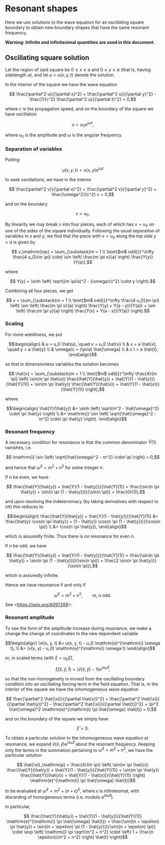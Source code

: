 # Resonant shapes

Here we use solutions to the wave equation for an oscillating square boundary
to obtain new boundary shapes that have the same resonant frequency.

**Warning: Infinite and infinitesimal quantities are used in this document.**


## Oscillating square solution

Let the region of said square be $0 \le x \le a$ and $0 \le y \le a$
(that is, having sidelength $a$), and let $u = u(x, y, t)$ denote the solution.

In the interior of the square we have the wave equation

```math
  \frac{\partial^2 u}{{\partial x}^2}
  + \frac{\partial^2 u}{{\partial y}^2}
  - \frac{1}{c^2} \frac{\partial^2 u}{{\partial t}^2}
    = 0,
```

where $c$ is the propagation speed,
and on the boundary of the square we have oscillation

```math
  u = u_0 \mathrm{e}^{\mathrm{i} \omega t},
```

where $u_0$ is the amplitude and $\omega$ is the angular frequency.

### Separation of variables

Putting

```math
  u(x, y, t) = v(x, y) \mathrm{e}^{\mathrm{i} \omega t}
```

to seek oscillations, we have in the interior

```math
  \frac{\partial^2 v}{{\partial x}^2}
  + \frac{\partial^2 v}{{\partial y}^2}
  + \frac{\omega^2}{c^2} v
    = 0,
```

and on the boundary

```math
  v = u_0.
```

By linearity we may break $v$ into four pieces, each of which has $v = u_0$
on one of the sides of the square individually.
Following the usual separation of variables in $x$ and $y$, we find that the piece
with $v = u_0$ along the top side $y = a$ is given by

```math
  v_\mathrm{top} =
    \sum_{\substack{m = 1 \\ \text{$m$ odd}}}^\infty
    \frac{4 u_0}{m \pi} \cdot \sin \left( \frac{m \pi x}{a} \right) \frac{Y(y)}{Y(a)},
```

where

```math
  Y(y) = \sinh \left( \sqrt{(m \pi/a)^2 - (\omega/c)^2} \cdot y \right).
```

Combining all four pieces, we get

```math
  v =
    \sum_{\substack{m = 1 \\ \text{$m$ odd}}}^\infty
    \frac{4 u_0}{m \pi}
    \left(
      \sin \left( \frac{m \pi x}{a} \right) \frac{Y(y) + Y(a - y)}{Y(a)}
        +
      \sin \left( \frac{m \pi y}{a} \right) \frac{Y(x) + Y(a - x)}{Y(a)}
    \right).
```

### Scaling

For more wieldiness, we put

```math
\begin{align}
  & u = u_0 \hat{u}, \quad v = u_0 \hat{v} \\
  & x = a \hat{x}, \quad y = a \hat{y} \\
  & \omega/c = (\pi/a) \hat{\omega} \\
  & c t = a \hat{t},
\end{align}
```

so that in dimensionless variables the solution becomes

```math
  \hat{v} =
    \sum_{\substack{m = 1 \\ \text{$m$ odd}}}^\infty
    \frac{4}{m \pi}
    \left(
      \sin(m \pi \hat{x}) \frac{\hat{Y}(\hat{y}) + \hat{Y}(1 - \hat{y})}{\hat{Y}(1)}
        +
      \sin(m \pi \hat{y}) \frac{\hat{Y}(\hat{x}) + \hat{Y}(1 - \hat{x})}{\hat{Y}(1)}
    \right),
```

where

```math
\begin{align}
  \hat{Y}(\hat{y})
  &= \sinh \left( \sqrt{m^2 - \hat{\omega}^2} \cdot \pi \hat{y} \right) \\
  &= \mathrm{i} \sin \left( \sqrt{\hat{\omega}^2 - m^2} \cdot \pi \hat{y} \right).
\end{align}
```

### Resonant frequency

A necessary condition for resonance is that the common denominator $\hat{Y}(1)$ vanishes,
i.e.

```math
  \mathrm{i} \sin \left( \sqrt{\hat{\omega}^2 - m^2} \cdot \pi \right) = 0,
```

and hence that $\hat{\omega}^2 = m^2 + n^2$ for some integer $n$.

If $n$ be even, we have

```math
  \frac{\hat{Y}(\hat{y}) + \hat{Y}(1 - \hat{y})}{\hat{Y}(1)}
  = \frac{\sin(n \pi \hat{y}) + \sin(n \pi (1 - \hat{y}))}{\sin(n \pi)}
  = \frac{0}{0},
```

and upon resolving the indeterminacy (by taking derivatives with respect to $n \pi$)
this reduces to

```math
\begin{align}
  \frac{\hat{Y}(\hat{y}) + \hat{Y}(1 - \hat{y})}{\hat{Y}(1)}
  &= \frac{\hat{y} \cos(n \pi \hat{y}) + (1 - \hat{y}) \cos(n \pi (1 - \hat{y}))}{\cos(n \pi)} \\
  &= \cos(n \pi \hat{y}),
\end{align}
```

which is assuredly finite. Thus there is *no* resonance for even $n$.

If $n$ be odd, we have

```math
  \frac{\hat{Y}(\hat{y}) + \hat{Y}(1 - \hat{y})}{\hat{Y}(1)}
  = \frac{\sin(n \pi \hat{y}) + \sin(n \pi (1 - \hat{y}))}{\sin(n \pi)}
  = \frac{2 \sin(n \pi \hat{y})}{\sin(n \pi)},
```

which is assuredly infinite.

Hence we have resonance if and only if

```math
  \hat{\omega}^2 = m^2 + n^2, \qquad \text{$m$, $n$ odd}.
```

See <<https://oeis.org/A097269>>.

### Resonant amplitude

To see the form of the amplitude increase during resonance,
we make a change the change of coordinates to the new dependent variable

```math
\begin{align}
  \xi(x, y, t)
  &= u(x, y, t) - u_0 \mathrm{e}^{\mathrm{i} \omega t}, \\
  &= (v(x, y) - u_0) \mathrm{e}^{\mathrm{i} \omega t}
\end{align}
```

or, in scaled terms (with $\xi = u_0 \hat{\xi}$),

```math
  \hat{\xi}(\hat{x}, \hat{y}, \hat{t})
  = (\hat{v}(\hat{x}, \hat{y}) - 1) \mathrm{e}^{\mathrm{i} \pi \hat{\omega} \hat{t}},
```

so that the non-homogeneity is moved from the oscillating boundary condition
into an oscillating forcing term in the field equation.
That is, in the interior of the square we have the inhomogeneous wave equation

```math
  \frac{\partial^2 \hat{\xi}}{{\partial \hat{x}}^2}
  + \frac{\partial^2 \hat{\xi}}{{\partial \hat{y}}^2}
  - \frac{\partial^2 \hat{\xi}}{{\partial \hat{t}}^2}
  + \pi^2 \hat{\omega}^2 \mathrm{e}^{\mathrm{i} \pi \hat{\omega} \hat{t}}
    = 0,
```

and on the boundary of the square we simply have

```math
  \hat{\xi} = 0.
```

To obtain a particular solution to the inhomogeneous wave equation at resonance,
we expand $\hat{v}(\hat{x}, \hat{y}) \mathrm{e}^{\mathrm{i} \pi \hat{\omega} \hat{t}}$ about the resonant frequency.
Keeping only the terms in the summation pertaining to $\hat{\omega}^2 = m^2 + n^2$,
we have the particular solution

```math
  \hat{\xi}_\mathrm{p}
  =
    \frac{4}{m \pi}
    \left(
      \sin(m \pi \hat{x}) \frac{\hat{Y}(\hat{y}) + \hat{Y}(1 - \hat{y})}{\hat{Y}(1)}
        +
      \sin(m \pi \hat{y}) \frac{\hat{Y}(\hat{x}) + \hat{Y}(1 - \hat{x})}{\hat{Y}(1)}
    \right)
    \mathrm{e}^{\mathrm{i} \pi \hat{\omega} \hat{t}}
```

to be evaluated at $\hat{\omega}^2 = m^2 + (n + \epsilon)^2$, where $\epsilon$ is infinitesimal,
with discarding of homogeneous terms (i.e. modulo $\mathrm{e}^{\mathrm{i} \pi \hat{\omega} \hat{t}}$).

In particular,

```math
  \frac{\hat{Y}(\hat{y}) + \hat{Y}(1 - \hat{y})}{\hat{Y}(1)} \mathrm{e}^{\mathrm{i} \pi \hat{\omega} \hat{t}}
  = \frac{\sin((n + \epsilon) \pi \hat{y}) + \sin((n + \epsilon) \pi (1 - \hat{y}))}{\sin((n + \epsilon) \pi)}
      \cdot
    \exp \left(
      \mathrm{i} \pi \sqrt{m^2 + n^2}
        \cdot
      \left( 1 + \frac{n \epsilon}{m^2 + n^2} \right) \hat{t}
    \right)
```

<!-- TODO -->
